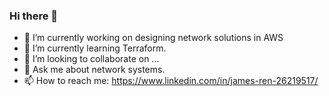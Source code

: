 ### Hi there 👋


- 🔭 I’m currently working on designing network solutions in AWS
- 🌱 I’m currently learning Terraform.
- 👯 I’m looking to collaborate on ...
- 💬 Ask me about network systems.
- 📫 How to reach me: https://www.linkedin.com/in/james-ren-26219517/

